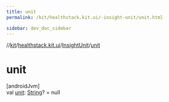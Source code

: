 ```yaml
---
title: unit
permalink: /kit/healthstack.kit.ui/-insight-unit/unit.html

sidebar: dev_doc_sidebar
---
```

//[kit](../../../kit.html)/[healthstack.kit.ui](../index.html)/[InsightUnit](index.html)/[unit](unit.html)



# unit



[androidJvm]\
val [unit](unit.html): [String](https://kotlinlang.org/api/latest/jvm/stdlib/kotlin/-string/index.html)? = null




